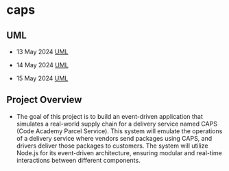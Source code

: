 # caps

## UML

- 13 May 2024 [UML](./UML.png)

- 14 May 2024 [UML](./UML2.png)

- 15 May 2024 [UML](./UML3.png)

## Project Overview

- The goal of this project is to build an event-driven application that simulates a real-world supply chain for a delivery service named CAPS (Code Academy Parcel Service). This system will emulate the operations of a delivery service where vendors send packages using CAPS, and drivers deliver those packages to customers. The system will utilize Node.js for its event-driven architecture, ensuring modular and real-time interactions between different components.
